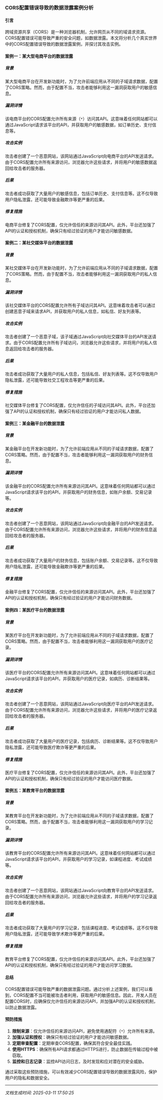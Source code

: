### CORS配置错误导致的数据泄露案例分析

#### 引言
跨域资源共享（CORS）是一种浏览器机制，允许网页从不同的域请求资源。CORS配置错误可能导致严重的安全问题，如数据泄露。本文将分析几个真实世界中的CORS配置错误导致的数据泄露案例，并探讨其攻击实例。

#### 案例一：某大型电商平台的数据泄露

##### 背景
某大型电商平台在开发新功能时，为了允许前端应用从不同的子域请求数据，配置了CORS策略。然而，由于配置不当，攻击者能够利用这一漏洞获取用户的敏感信息。

##### 漏洞详情
该电商平台的CORS配置允许所有来源（`*`）访问其API。这意味着任何网站都可以通过JavaScript请求该平台的API，并获取用户的敏感数据，如订单历史、支付信息等。

##### 攻击实例
攻击者创建了一个恶意网站，该网站通过JavaScript向电商平台的API发送请求。由于CORS配置允许所有来源访问，浏览器允许这些请求，并将用户的敏感数据返回给攻击者的服务器。

##### 后果
攻击者成功获取了大量用户的敏感信息，包括订单历史、支付信息等。这不仅导致用户隐私泄露，还可能导致金融欺诈等更严重的后果。

##### 修复措施
电商平台修复了CORS配置，仅允许信任的来源访问其API。此外，平台还加强了API的认证和授权机制，确保只有经过验证的用户才能访问敏感数据。

#### 案例二：某社交媒体平台的数据泄露

##### 背景
某社交媒体平台在开发新功能时，为了允许前端应用从不同的子域请求数据，配置了CORS策略。然而，由于配置不当，攻击者能够利用这一漏洞获取用户的私人信息。

##### 漏洞详情
该社交媒体平台的CORS配置允许所有子域访问其API。这意味着攻击者可以通过创建恶意子域来请求API，并获取用户的私人信息，如私信、好友列表等。

##### 攻击实例
攻击者创建了一个恶意子域，该子域通过JavaScript向社交媒体平台的API发送请求。由于CORS配置允许所有子域访问，浏览器允许这些请求，并将用户的私人信息返回给攻击者的服务器。

##### 后果
攻击者成功获取了大量用户的私人信息，包括私信、好友列表等。这不仅导致用户隐私泄露，还可能导致社交工程攻击等更严重的后果。

##### 修复措施
社交媒体平台修复了CORS配置，仅允许信任的子域访问其API。此外，平台还加强了API的认证和授权机制，确保只有经过验证的用户才能访问私人数据。

#### 案例三：某金融平台的数据泄露

##### 背景
某金融平台在开发新功能时，为了允许前端应用从不同的子域请求数据，配置了CORS策略。然而，由于配置不当，攻击者能够利用这一漏洞获取用户的财务信息。

##### 漏洞详情
该金融平台的CORS配置允许所有来源访问其API。这意味着任何网站都可以通过JavaScript请求该平台的API，并获取用户的财务信息，如账户余额、交易记录等。

##### 攻击实例
攻击者创建了一个恶意网站，该网站通过JavaScript向金融平台的API发送请求。由于CORS配置允许所有来源访问，浏览器允许这些请求，并将用户的财务信息返回给攻击者的服务器。

##### 后果
攻击者成功获取了大量用户的财务信息，包括账户余额、交易记录等。这不仅导致用户隐私泄露，还可能导致金融欺诈等更严重的后果。

##### 修复措施
金融平台修复了CORS配置，仅允许信任的来源访问其API。此外，平台还加强了API的认证和授权机制，确保只有经过验证的用户才能访问财务数据。

#### 案例四：某医疗平台的数据泄露

##### 背景
某医疗平台在开发新功能时，为了允许前端应用从不同的子域请求数据，配置了CORS策略。然而，由于配置不当，攻击者能够利用这一漏洞获取用户的医疗记录。

##### 漏洞详情
该医疗平台的CORS配置允许所有来源访问其API。这意味着任何网站都可以通过JavaScript请求该平台的API，并获取用户的医疗记录，如病历、诊断结果等。

##### 攻击实例
攻击者创建了一个恶意网站，该网站通过JavaScript向医疗平台的API发送请求。由于CORS配置允许所有来源访问，浏览器允许这些请求，并将用户的医疗记录返回给攻击者的服务器。

##### 后果
攻击者成功获取了大量用户的医疗记录，包括病历、诊断结果等。这不仅导致用户隐私泄露，还可能导致医疗欺诈等更严重的后果。

##### 修复措施
医疗平台修复了CORS配置，仅允许信任的来源访问其API。此外，平台还加强了API的认证和授权机制，确保只有经过验证的用户才能访问医疗数据。

#### 案例五：某教育平台的数据泄露

##### 背景
某教育平台在开发新功能时，为了允许前端应用从不同的子域请求数据，配置了CORS策略。然而，由于配置不当，攻击者能够利用这一漏洞获取用户的学习记录。

##### 漏洞详情
该教育平台的CORS配置允许所有来源访问其API。这意味着任何网站都可以通过JavaScript请求该平台的API，并获取用户的学习记录，如课程进度、考试成绩等。

##### 攻击实例
攻击者创建了一个恶意网站，该网站通过JavaScript向教育平台的API发送请求。由于CORS配置允许所有来源访问，浏览器允许这些请求，并将用户的学习记录返回给攻击者的服务器。

##### 后果
攻击者成功获取了大量用户的学习记录，包括课程进度、考试成绩等。这不仅导致用户隐私泄露，还可能导致学术欺诈等更严重的后果。

##### 修复措施
教育平台修复了CORS配置，仅允许信任的来源访问其API。此外，平台还加强了API的认证和授权机制，确保只有经过验证的用户才能访问学习数据。

#### 总结
CORS配置错误可能导致严重的数据泄露问题。通过分析上述案例，我们可以看到，CORS配置不当可能被攻击者利用，获取用户的敏感信息。因此，开发人员在配置CORS时，应确保仅允许信任的来源访问API，并加强API的认证和授权机制，以防止数据泄露。

#### 预防措施
1. **限制来源**：仅允许信任的来源访问API，避免使用通配符（`*`）允许所有来源。
2. **加强认证和授权**：确保只有经过验证的用户才能访问敏感数据。
3. **定期审查配置**：定期审查CORS配置，确保其符合安全最佳实践。
4. **使用HTTPS**：确保所有API请求都通过HTTPS进行，防止数据在传输过程中被窃取。
5. **监控和日志记录**：监控API访问日志，及时发现和应对潜在的安全威胁。

通过采取这些预防措施，可以有效减少CORS配置错误导致的数据泄露风险，保护用户的隐私和数据安全。

---

*文档生成时间: 2025-03-11 17:50:25*






















